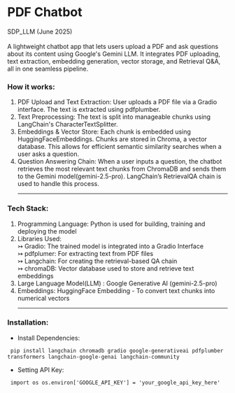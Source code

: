 # PDF Chatbot 

SDP_LLM (June 2025) 
<br> <br>
A lightweight chatbot app that lets users upload a PDF and ask questions about its content using Google's Gemini LLM. It integrates PDF uploading, text extraction, embedding generation, vector storage, and Retrieval Q&A, all in one seamless pipeline.

<b> <h3>How it works: </b></h3>
1. PDF Upload and Text Extraction:
User uploads a PDF file via a Gradio interface. The text is extracted using pdfplumber.
2. Text Preprocessing:
The text is split into manageable chunks using LangChain's CharacterTextSplitter.
3. Embeddings & Vector Store:
Each chunk is embedded using HuggingFaceEmbeddings. Chunks are stored in Chroma, a vector database. This allows for efficient semantic similarity searches when a user asks a question.
4. Question Answering Chain:
When a user inputs a question, the chatbot retrieves the most relevant text chunks from ChromaDB and sends them to the Gemini model(gemini-2.5-pro). LangChain’s RetrievalQA chain is used to handle this process. <hr>

<b> <h3>Tech Stack: </b></h3> 
1. Programming Language: Python is used for building, training and deploying the model
2. Libraries Used:<br>
↣ Gradio: The trained model is integrated into a Gradio Interface<br>
↣ pdfplumer: For extracting text from PDF files <br>
↣ Langchain: For creating the retrieval-based QA chain <br>
↣ chromaDB: Vector database used to store and retrieve text embeddings <br>
3. Large Language Model(LLM) : Google Generative AI (gemini-2.5-pro) 
4. Embeddings: HuggingFace Embedding - To convert text chunks into numerical vectors  <hr>

<b> <h3>Installation: </b></h3>
- Install Dependencies:
<pre><code> pip install langchain chromadb gradio google-generativeai pdfplumber transformers langchain-google-genai langchain-community </code></pre>

- Setting API Key:
<pre><code> import os os.environ['GOOGLE_API_KEY'] = 'your_google_api_key_here' </code></pre>

